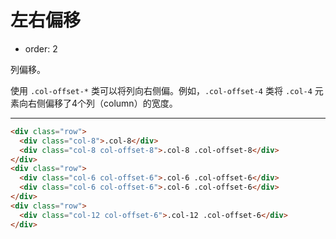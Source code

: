 # 左右偏移

- order: 2 

列偏移。

使用 `.col-offset-*` 类可以将列向右侧偏。例如，`.col-offset-4` 类将 `.col-4` 元素向右侧偏移了4个列（column）的宽度。

---

````html
<div class="row">
  <div class="col-8">.col-8</div>
  <div class="col-8 col-offset-8">.col-8 .col-offset-8</div>
</div>
<div class="row">
  <div class="col-6 col-offset-6">.col-6 .col-offset-6</div>
  <div class="col-6 col-offset-6">.col-6 .col-offset-6</div>
</div>
<div class="row">
  <div class="col-12 col-offset-6">.col-12 .col-offset-6</div>
</div>
````

